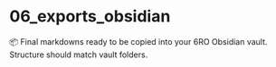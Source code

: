 # 06_exports_obsidian

📦 Final markdowns ready to be copied into your 6RO Obsidian vault. Structure should match vault folders.
